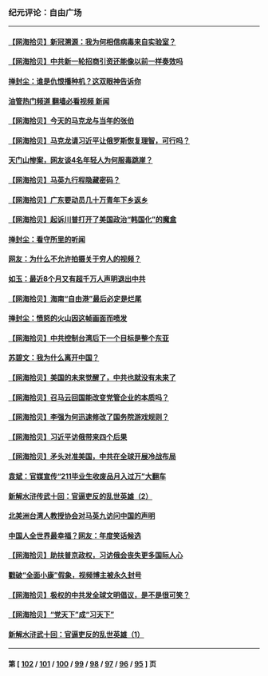 ### 纪元评论：自由广场
---
#### [【网海拾贝】新冠溯源：我为何相信病毒来自实验室？](../../pages/nsc993/n13970728.md?04140330) 
#### [【网海拾贝】中共新一轮招商引资还能像以前一样奏效吗](../../pages/nsc993/n13969682.md?04140330) 
#### [掸封尘：谁是仇恨播种机？这双眼神告诉你](../../pages/nsc993/n13969159.md?04140330) 
#### [油管热门频道 翻墙必看视频 新闻](ok?04140330)
#### [【网海拾贝】今天的马克龙与当年的张伯](../../pages/nsc993/n13968976.md?04140330) 
#### [【网海拾贝】马克龙请习近平让俄罗斯恢复理智，可行吗？](../../pages/nsc993/n13968089.md?04140330) 
#### [天门山惨案，网友谈4名年轻人为何服毒跳崖？](../../pages/nsc993/n13967998.md?04140330) 
#### [【网海拾贝】马英九行程隐藏密码？](../../pages/nsc993/n13967296.md?04140330) 
#### [【网海拾贝】广东要动员几十万青年下乡返乡](../../pages/nsc993/n13966396.md?04140330) 
#### [【网海拾贝】起诉川普打开了美国政治“韩国化”的魔盒](../../pages/nsc993/n13965044.md?04140330) 
#### [掸封尘：看守所里的听闻](../../pages/nsc993/n13965394.md?04140330) 
#### [网友：为什么不允许拍摄关于穷人的视频？](../../pages/nsc993/n13965029.md?04140330) 
#### [如玉：最近8个月又有超千万人声明退出中共](../../pages/nsc993/n13964356.md?04140330) 
#### [【网海拾贝】海南“自由港”最后必定是烂尾](../../pages/nsc993/n13964321.md?04140330) 
#### [掸封尘：愤怒的火山因这帧画面而喷发](../../pages/nsc993/n13963996.md?04140330) 
#### [【网海拾贝】中共控制台湾后下一个目标是整个东亚](../../pages/nsc993/n13963705.md?04140330) 
#### [苏碧文：我为什么离开中国？](../../pages/nsc993/n13963387.md?04140330) 
#### [【网海拾贝】美国的未来觉醒了，中共也就没有未来了](../../pages/nsc993/n13962555.md?04140330) 
#### [【网海拾贝】召马云回国能改变党管企业的本质吗？](../../pages/nsc993/n13961561.md?04140330) 
#### [【网海拾贝】李强为何迅速修改了国务院游戏规则？](../../pages/nsc993/n13960597.md?04140330) 
#### [【网海拾贝】习近平访俄带来四个后果](../../pages/nsc993/n13959598.md?04140330) 
#### [【网海拾贝】矛头对准美国，中共在全球开展冷战布局](../../pages/nsc993/n13958396.md?04140330) 
#### [袁斌：官媒宣传“211毕业生收废品月入过万”大翻车](../../pages/nsc993/n13958389.md?04140330) 
#### [新解水浒传武十回：官逼吏反的乱世英雄（2）](../../pages/nsc993/n13954942.md?04140330) 
#### [北美洲台湾人教授协会对马英九访问中国的声明](../../pages/nsc993/n13956010.md?04140330) 
#### [中国人全世界最幸福？网友：年度笑话候选](../../pages/nsc993/n13955004.md?04140330) 
#### [【网海拾贝】助扶普京政权，习访俄会丧失更多国际人心](../../pages/nsc993/n13955002.md?04140330) 
#### [戳破“全面小康”假象，视频博主被永久封号](../../pages/nsc993/n13953714.md?04140330) 
#### [【网海拾贝】极权的中共发全球文明倡议，是不是很可笑？](../../pages/nsc993/n13953251.md?04140330) 
#### [【网海拾贝】“党天下”成“习天下”](../../pages/nsc993/n13952349.md?04140330) 
#### [新解水浒武十回：官逼吏反的乱世英雄（1）](../../pages/nsc993/n13951483.md?04140330) 

---
#### 第 [ [102](./102.md?04140330) / [101](./101.md?04140330) / [100](./100.md?04140330) / [99](./99.md?04140330) / [98](./98.md?04140330) / [97](./97.md?04140330) / [96](./96.md?04140330) / [95](./95.md?04140330) ] 页
